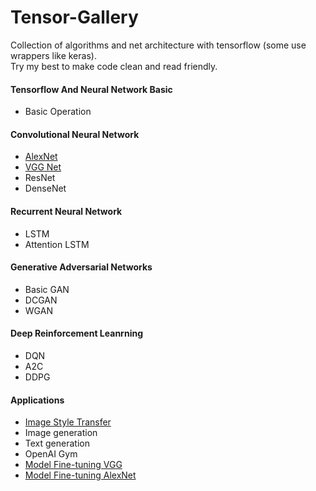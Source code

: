 # Tensor-Gallery
Collection of algorithms and net architecture with tensorflow (some use wrappers like keras).  
Try my best to make code clean and read friendly.

#### Tensorflow And Neural Network Basic
- Basic Operation
#### Convolutional Neural Network
- [AlexNet](https://github.com/JasonHanG/tensor-gallery/tree/master/alexNet-finetune)
- [VGG Net](https://github.com/JasonHanG/tensor-gallery/tree/master/vgg16-keras)
- ResNet
- DenseNet
#### Recurrent Neural Network
- LSTM
- Attention LSTM

#### Generative Adversarial Networks
- Basic GAN
- DCGAN
- WGAN
#### Deep Reinforcement Leanrning
- DQN
- A2C
- DDPG

#### Applications 

- [Image Style Transfer](https://github.com/JasonHanG/tensor-gallery/tree/master/style-transfer)
- Image generation
- Text generation
- OpenAI Gym
- [Model Fine-tuning VGG](https://github.com/JasonHanG/tensor-gallery/tree/master/vgg16-keras)
- [Model Fine-tuning AlexNet](https://github.com/JasonHanG/tensor-gallery/tree/master/alexNet-finetune)

